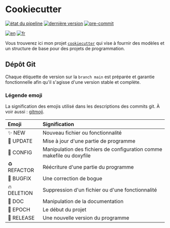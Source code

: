 # Cookiecutter

[![état du pipeline](https://git.unistra.fr/erken/cookiecutter/-/badges/main/pipeline.svg)](https://git.unistra.fr/erken/cookiecutter/-/commits/main)
[![dernière version](https://git.unistra.fr/erken/cookiecutter/-/badges/release.svg)](https://git.unistra.fr/erken/cookiecutter/-/releases/permalink/latest)
[![pre-commit](https://img.shields.io/badge/pre--commit-enabled-brightgreen?logo=pre-commit)](https://github.com/pre-commit/pre-commit)

[![en](https://img.shields.io/badge/lang-en-red.svg)](README.md)
[![fr](https://img.shields.io/badge/lang-fr-yellow.svg)](README.fr.md)

Vous trouverez ici mon projet [`cookiecutter`](https://github.com/cookiecutter/cookiecutter) qui vise à fournir des modèles et un structure de base pour des projets de programmation.

## Dépôt Git

Chaque étiquette de version sur la `branch main` est préparée et garantie fonctionnelle afin qu'il s'agisse d'une version stable et complète.

### Légende emoji

La signification des emojis utilisé dans les descriptions des commits git. À voir
aussi : [gitmoji](https://gitmoji.dev/).

| Emoji              | Signification                                                         |
|:-------------------|:----------------------------------------------------------------------|
| :sparkles: NEW     | Nouveau fichier ou fonctionnalité                                     |
| :wrench: UPDATE    | Mise à jour d'une partie de programme                                 |
| :hammer: CONFIG    | Manipulation des fichiers de configuration comme makefile ou doxyfile |
| :recycle: REFACTOR | Réécriture d'une partie du programme                                  |
| :bug: BUGFIX       | Une correction de bogue                                               |
| :fire: DELETION    | Suppression d'un fichier ou d'une fonctionnalité                      |
| :memo: DOC         | Manipulation de la documentation                                      |
| :tada: EPOCH       | Le début du projet                                                    |
| :rocket: RELEASE   | Une nouvelle version du programme                                     |
